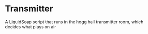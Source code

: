 # Transmitter
A LiquidSoap script that runs in the hogg hall transmitter room,
which decides what plays on air
